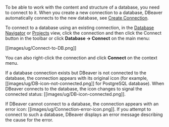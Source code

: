 To be able to work with the content and structure of a database, you need to connect to it. When you create a new connection to a database, DBeaver automatically connects to the new database, see [Create Connection](https://github.com/dbeaver/dbeaver/wiki/Create-Connection).

To connect to a database using an existing connection, in the [Database Navigator](https://github.com/dbeaver/dbeaver/wiki/Database-Navigator) or [Projects](https://github.com/dbeaver/dbeaver/wiki/Projects) view, click the connection and then click the Connect button in the toolbar or click **Database -> Connect** on the main menu:

[[images/ug/Connect-to-DB.png]]

You can also right-click the connection and click **Connect** on the context menu.

If a database connection exists but DBeaver is not connected to the database, the connection appears with its original icon (for example, [[images/ug/DB-icon-not-connected.png]] for PostgreSQL database). When DBeaver connects to the database, the icon changes to signal the connected status: [[images/ug/DB-icon-connected.png]].

If DBeaver cannot connect to a database, the connection appears with an error icon: [[images/ug/Connection-error-icon.png]]. If you attempt to connect to such a database, DBeaver displays an error message describing the cause for the error.